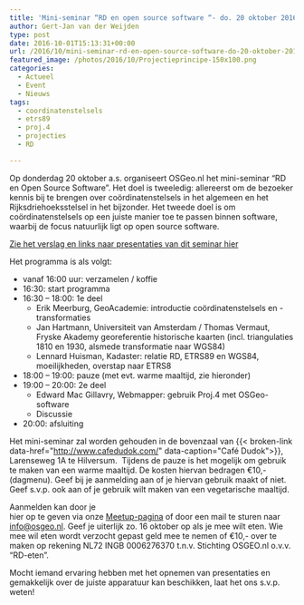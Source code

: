 ```yaml
---
title: 'Mini-seminar “RD en open source software “- do. 20 oktober 2016 – Hilversum'
author: Gert-Jan van der Weijden
type: post
date: 2016-10-01T15:13:31+00:00
url: /2016/10/mini-seminar-rd-en-open-source-software-do-20-oktober-2016-hilversum/
featured_image: /photos/2016/10/Projectieprincipe-150x100.png
categories:
  - Actueel
  - Event
  - Nieuws
tags:
  - coordinatenstelsels
  - etrs89
  - proj.4
  - projecties
  - RD

---
```

Op donderdag 20 oktober a.s. organiseert OSGeo.nl het mini-seminar &#8220;RD en Open Source Software&#8221;. Het doel is tweeledig: allereerst om de bezoeker kennis bij te brengen over coördinatenstelsels in het algemeen en het Rijksdriehoeksstelsel in het bijzonder. Het tweede doel is om coördinatenstelsels op een juiste manier toe te passen binnen software, waarbij de focus natuurlijk ligt op open source software.

[Zie het verslag en links naar presentaties van dit seminar hier][1]

Het programma is als volgt:

  * vanaf 16:00 uur: verzamelen / koffie
  * 16:30: start programma
  * 16:30 &#8211; 18:00: 1e deel 
      * Erik Meerburg, GeoAcademie: introductie coördinatenstelsels en -transformaties
      * Jan Hartmann, Universiteit van Amsterdam / Thomas Vermaut, Fryske Akademy georeferentie historische kaarten (incl. triangulaties 1810 en 1930, alsmede transformatie naar WGS84)
      * Lennard Huisman, Kadaster: relatie RD, ETRS89 en WGS84, moeilijkheden, overstap naar ETRS8
  * 18:00 &#8211; 19:00: pauze (met evt. warme maaltijd, zie hieronder)
  * 19:00 &#8211; 20:00: 2e deel 
      * Edward Mac Gillavry, Webmapper: gebruik Proj.4 met OSGeo-software
      * Discussie
  * 20:00: afsluiting

Het mini-seminar zal worden gehouden in de bovenzaal van {{< broken-link data-href="http://www.cafedudok.com/" data-caption="Café Dudok">}}, Larenseweg 1A te Hilversum.  Tijdens de pauze is het mogelijk om gebruik te maken van een warme maaltijd. De kosten hiervan bedragen €10,- (dagmenu). Geef bij je aanmelding aan of je hiervan gebruik maakt of niet. Geef s.v.p. ook aan of je gebruik wilt maken van een vegetarische maaltijd.

Aanmelden kan door je  
hier op te geven via onze [Meetup-pagina][2] of door een mail te sturen naar info@osgeo.nl. Geef je uiterlijk zo. 16 oktober op als je mee wilt eten. Wie mee wil eten wordt verzocht gepast geld mee te nemen of €10,- over te maken op rekening NL72 INGB 0006276370 t.n.v. Stichting OSGEO.nl o.v.v. &#8220;RD-eten&#8221;.

Mocht iemand ervaring hebben met het opnemen van presentaties en gemakkelijk over de juiste apparatuur kan beschikken, laat het ons s.v.p. weten!

 [1]: https://osgeo.nl/2016/10/verslag-mini-seminar-rd/
 [2]: https://osgeo.nl/events/mini-seminar-rd-en-open-source-software/